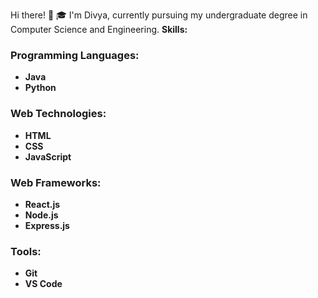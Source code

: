 Hi there! 👋
🎓 I'm Divya, currently pursuing my undergraduate degree in Computer Science and Engineering.
**Skills:**
### Programming Languages:
- **Java**
- **Python**

### Web Technologies:
- **HTML**
- **CSS**
- **JavaScript**

### Web Frameworks:
- **React.js**
- **Node.js**
- **Express.js**

### Tools:
- **Git**
- **VS Code**

<!---

D-I-V-Y-A-S/D-I-V-Y-A-S is a ✨ special ✨ repository because its `README.md` (this file) appears on your GitHub profile.
You can click the Preview link to take a look at your changes.
--->
